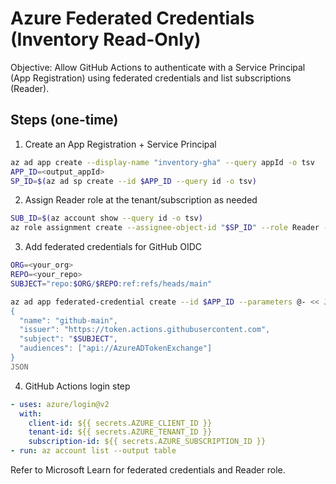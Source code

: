 # Azure Federated Credentials (Inventory Read-Only)

Objective: Allow GitHub Actions to authenticate with a Service Principal (App Registration) using federated credentials and list subscriptions (Reader).

## Steps (one-time)

1) Create an App Registration + Service Principal

```bash
az ad app create --display-name "inventory-gha" --query appId -o tsv
APP_ID=<output_appId>
SP_ID=$(az ad sp create --id $APP_ID --query id -o tsv)
```

2) Assign Reader role at the tenant/subscription as needed

```bash
SUB_ID=$(az account show --query id -o tsv)
az role assignment create --assignee-object-id "$SP_ID" --role Reader --scope "/subscriptions/$SUB_ID"
```

3) Add federated credentials for GitHub OIDC

```bash
ORG=<your_org>
REPO=<your_repo>
SUBJECT="repo:$ORG/$REPO:ref:refs/heads/main"

az ad app federated-credential create --id $APP_ID --parameters @- << JSON
{
  "name": "github-main",
  "issuer": "https://token.actions.githubusercontent.com",
  "subject": "$SUBJECT",
  "audiences": ["api://AzureADTokenExchange"]
}
JSON
```

4) GitHub Actions login step

```yaml
- uses: azure/login@v2
  with:
    client-id: ${{ secrets.AZURE_CLIENT_ID }}
    tenant-id: ${{ secrets.AZURE_TENANT_ID }}
    subscription-id: ${{ secrets.AZURE_SUBSCRIPTION_ID }}
- run: az account list --output table
```

Refer to Microsoft Learn for federated credentials and Reader role.

